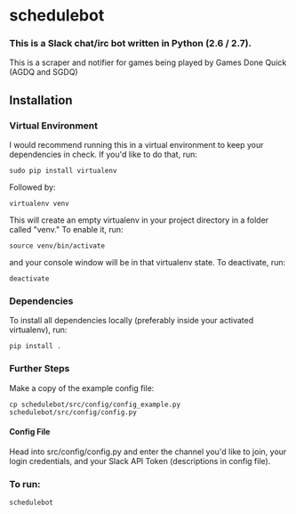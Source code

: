 # schedulebot

### This is a Slack chat/irc bot written in Python (2.6 / 2.7).

This is a scraper and notifier for games being played by Games Done Quick (AGDQ and SGDQ)

## Installation

### Virtual Environment

I would recommend running this in a virtual environment to keep your
dependencies in check. If you'd like to do that, run:

`sudo pip install virtualenv`

Followed by:

`virtualenv venv`

This will create an empty virtualenv in your project directory in a folder
called "venv." To enable it, run:

`source venv/bin/activate`

and your console window will be in that virtualenv state. To deactivate, run:

`deactivate`

### Dependencies

To install all dependencies locally (preferably inside your activated
virtualenv), run:

`pip install .`

### Further Steps

Make a copy of the example config file:

`cp schedulebot/src/config/config_example.py schedulebot/src/config/config.py`

#### Config File

Head into src/config/config.py and enter the channel you'd like to join, your login credentials, and your Slack API Token (descriptions in config file).


### To run:

`schedulebot`
